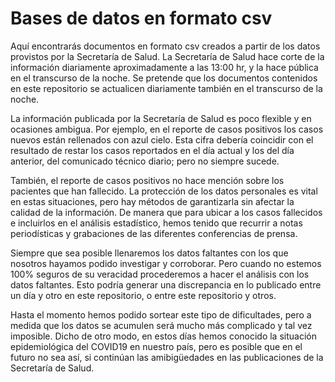 # Bases de datos en formato csv

Aquí encontrarás documentos en formato csv creados a partir de los datos provistos por la Secretaría de Salud. La Secretaría de Salud hace corte de la información diariamente aproximadamente a las 13:00 hr, y la hace pública en el transcurso de la noche. Se pretende que los documentos contenidos en este repositorio se actualicen diariamente también en el transcurso de la noche.

La información publicada por la Secretaría de Salud es poco flexible y en ocasiones ambigua. Por ejemplo, en el reporte de casos positivos los casos nuevos están rellenados con azul cielo. Esta cifra debería coincidir con el resultado de restar los casos reportados en el día actual y los del día anterior, del comunicado técnico diario; pero no siempre sucede.

También, el reporte de casos positivos no hace mención sobre los pacientes que han fallecido. La protección de los datos personales es vital en estas situaciones, pero hay métodos de garantizarla sin afectar la calidad de la información. De manera que para ubicar a los casos fallecidos e incluirlos en el análisis estadístico, hemos tenido que recurrir a notas periodísticas y grabaciones de las diferentes conferencias de prensa.

Siempre que sea posible llenaremos los datos faltantes con los que nosotros hayamos podido investigar y corroborar. Pero cuando no estemos 100% seguros de su veracidad procederemos a hacer el análisis con los datos faltantes. Esto podría generar una discrepancia en lo publicado entre un día y otro en este repositorio, o entre este repositorio y otros.

Hasta el momento hemos podido sortear este tipo de dificultades, pero a medida que los datos se acumulen será mucho más complicado y tal vez imposible. Dicho de otro modo, en estos días hemos conocido la situación epidemiológica del COVID19 en nuestro país, pero es posible que en el futuro no sea así, si continúan las amibigüedades en las publicaciones de la Secretaría de Salud.
